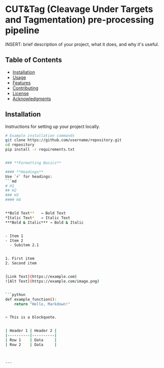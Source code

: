 # CUT&Tag (Cleavage Under Targets and Tagmentation) pre-processing pipeline

INSERT: brief description of your project, what it does, and why it's useful.

## Table of Contents

- [Installation](#installation)
- [Usage](#usage)
- [Features](#features)
- [Contributing](#contributing)
- [License](#license)
- [Acknowledgments](#acknowledgments)

## Installation

Instructions for setting up your project locally.

```bash
# Example installation commands
git clone https://github.com/username/repository.git
cd repository
pip install -r requirements.txt


### **Formatting Basics**

#### **Headings**
Use `#` for headings:
```md
# H1
## H2
### H3
#### H4


**Bold Text**   → Bold Text  
*Italic Text*   → Italic Text  
***Bold & Italic*** → Bold & Italic


- Item 1
- Item 2
  - Subitem 2.1


1. First item
2. Second item


[Link Text](https://example.com)
![Alt Text](https://example.com/image.png)


```python
def example_function():
    return "Hello, Markdown!"


> This is a blockquote.


| Header 1 | Header 2 |
|----------|----------|
| Row 1    | Data     |
| Row 2    | Data     |



---
